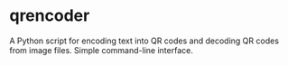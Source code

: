 # qrencoder
A Python script for encoding text into QR codes and decoding QR codes from image files. Simple command-line interface. 
